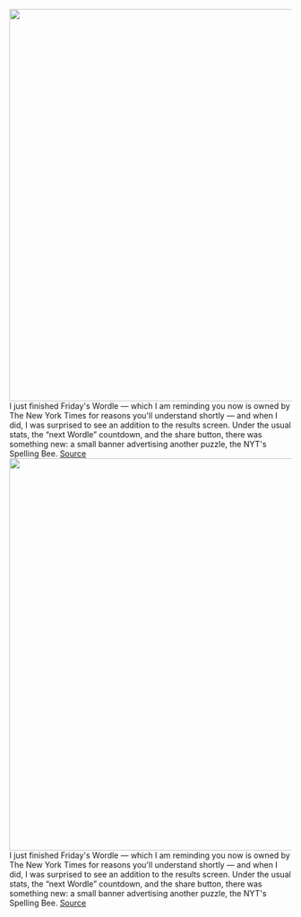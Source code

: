 <img src='https://cdn.vox-cdn.com/thumbor/SMuTzDcfKxnMM8Qgcfz9UX7TJoA=/0x0:963x688/1200x800/filters:focal(405x267:559x421)/cdn.vox-cdn.com/uploads/chorus_image/image/70755674/Screen_Shot_2022_04_15_at_3.50.54_PM.0.png' width='700px' /><br/>
I just finished Friday's Wordle — which I am reminding you now is owned by The New York Times for reasons you'll understand shortly — and when I did, I was surprised to see an addition to the results screen. Under the usual stats, the “next Wordle” countdown, and the share button, there was something new: a small banner advertising another puzzle, the NYT's Spelling Bee.
<a href='https://www.theverge.com/2022/4/15/23027502/wordle-spelling-bee-ad-finish-puzzle'> Source <a/><img src='https://cdn.vox-cdn.com/thumbor/SMuTzDcfKxnMM8Qgcfz9UX7TJoA=/0x0:963x688/1200x800/filters:focal(405x267:559x421)/cdn.vox-cdn.com/uploads/chorus_image/image/70755674/Screen_Shot_2022_04_15_at_3.50.54_PM.0.png' width='700px' /><br/>
I just finished Friday's Wordle — which I am reminding you now is owned by The New York Times for reasons you'll understand shortly — and when I did, I was surprised to see an addition to the results screen. Under the usual stats, the “next Wordle” countdown, and the share button, there was something new: a small banner advertising another puzzle, the NYT's Spelling Bee.
<a href='https://www.theverge.com/2022/4/15/23027502/wordle-spelling-bee-ad-finish-puzzle'> Source <a/>